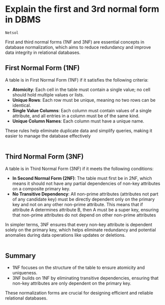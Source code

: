 # Explain the first and 3rd normal form in DBMS
`Netsol`

First and third normal forms (1NF and 3NF) are essential concepts in database normalization, which aims to reduce redundancy and improve data integrity in relational databases.

## First Normal Form (1NF)
A table is in First Normal Form (1NF) if it satisfies the following criteria:
- **Atomicity**: Each cell in the table must contain a single value; no cell should hold multiple values or lists.
- **Unique Rows**: Each row must be unique, meaning no two rows can be identical.
- **Single Value Columns**: Each column must contain values of a single attribute, and all entries in a column must be of the same kind.
- **Unique Column Names**: Each column must have a unique name.

These rules help eliminate duplicate data and simplify queries, making it easier to manage the database effectively
<br><br>

## Third Normal Form (3NF)
A table is in Third Normal Form (3NF) if it meets the following conditions:
- **In Second Normal Form (2NF)**: The table must first be in 2NF, which means it should not have any partial dependencies of non-key attributes on a composite primary key.
- **No Transitive Dependency**: All non-prime attributes (attributes not part of any candidate key) must be directly dependent only on the primary key and not on any other non-prime attribute. This means that if attribute A determines attribute B, then A must be a super key, ensuring that non-prime attributes do not depend on other non-prime attributes

In simpler terms, 3NF ensures that every non-key attribute is dependent solely on the primary key, which helps eliminate redundancy and potential anomalies during data operations like updates or deletions.
<br><br>

## Summary
- 1NF focuses on the structure of the table to ensure atomicity and uniqueness.
- 3NF builds on 1NF by eliminating transitive dependencies, ensuring that non-key attributes are only dependent on the primary key.

These normalization forms are crucial for designing efficient and reliable relational databases.